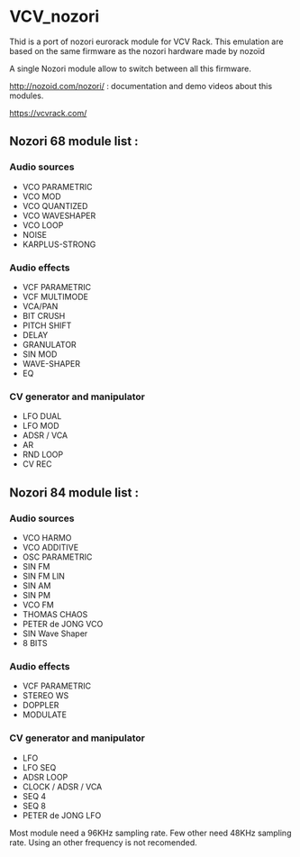 # VCV_nozori
Thid is a port of nozori eurorack module for VCV Rack. This emulation are based on the same firmware as the nozori hardware made by nozoïd

A single Nozori module allow to switch between all this firmware.

http://nozoid.com/nozori/ : documentation and demo videos about this modules. 

https://vcvrack.com/


## Nozori 68 module list :
### Audio sources
- VCO PARAMETRIC
- VCO MOD
- VCO QUANTIZED
- VCO WAVESHAPER
- VCO LOOP
- NOISE
- KARPLUS-STRONG
### Audio effects
- VCF PARAMETRIC
- VCF MULTIMODE
- VCA/PAN
- BIT CRUSH
- PITCH SHIFT
- DELAY
- GRANULATOR
- SIN MOD
- WAVE-SHAPER
- EQ
### CV generator and manipulator
- LFO DUAL
- LFO MOD
- ADSR / VCA
- AR
- RND LOOP
- CV REC
    
## Nozori 84 module list :
### Audio sources
- VCO HARMO
- VCO ADDITIVE
- OSC PARAMETRIC
- SIN FM
- SIN FM LIN
- SIN AM
- SIN PM
- VCO FM
- THOMAS CHAOS
- PETER de JONG VCO
- SIN Wave Shaper
- 8 BITS
### Audio effects
- VCF PARAMETRIC
- STEREO WS
- DOPPLER
- MODULATE
### CV generator and manipulator
- LFO
- LFO SEQ
- ADSR LOOP
- CLOCK / ADSR / VCA
- SEQ 4
- SEQ 8
- PETER de JONG LFO

Most module need a 96KHz sampling rate. Few other need 48KHz sampling rate. Using an other frequency is not recomended.
